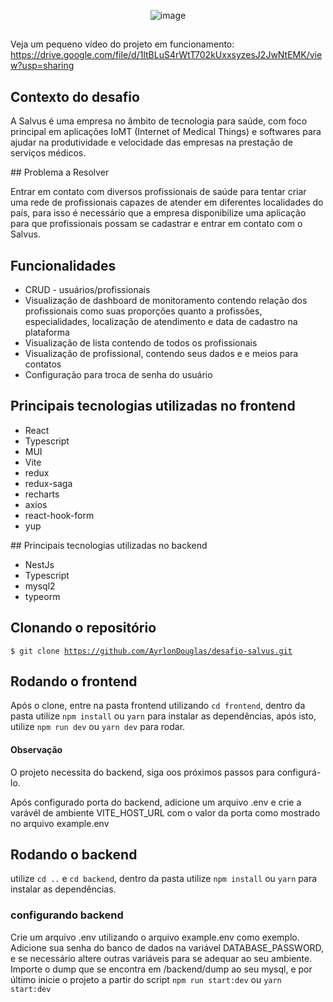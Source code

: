 <div align="center">

![image](https://user-images.githubusercontent.com/72106120/197430524-1f048ca3-da0e-4324-8319-4a10c72a9b97.png)

</div>

## 
Veja um pequeno vídeo do projeto em funcionamento: <br/>
https://drive.google.com/file/d/1ltBLuS4rWtT702kUxxsyzesJ2JwNtEMK/view?usp=sharing
##

## Contexto do desafio 
<p>
A Salvus é uma empresa no âmbito de tecnologia para saúde, com foco principal em
aplicações IoMT (Internet of Medical Things) e softwares para ajudar na produtividade e
velocidade das empresas na prestação de serviços médicos.
</p>
## Problema a Resolver
<p>
Entrar em contato com diversos profissionais de saúde para tentar criar uma rede de
profissionais capazes de atender em diferentes localidades do país, para isso é necessário
que a empresa disponibilize uma aplicação para que profissionais possam se cadastrar e
entrar em contato com o Salvus.
</p>

## Funcionalidades
<ul>
  <li>CRUD - usuários/profissionais</li>
  <li>Visualização de dashboard de monitoramento contendo 
  relação dos profissionais como suas proporções quanto a 
  profissões, especialidades, localização de atendimento e 
  data de cadastro na plataforma</li>
  <li>Visualização de lista contendo de todos os profissionais</li>
  <li>Visualização de profissional, contendo seus dados e e meios para contatos</li>
  <li>Configuração para troca de senha do usuário</li>
</ul>

## Principais tecnologias utilizadas no frontend
<ul>
    <li>React</li>
    <li>Typescript</li>
    <li>MUI</li>
    <li>Vite</li>
    <li>redux</li>
    <li>redux-saga</li>
    <li>recharts</li>
    <li>axios</li>
    <li>react-hook-form</li>
    <li>yup</li>
    
</ul>
## Principais tecnologias utilizadas no backend
<ul>
    <li>NestJs</li>
    <li>Typescript</li>
    <li>mysql2</li>
    <li>typeorm</li> 
</ul>

## Clonando o repositório
<code>$ git clone https://github.com/AyrlonDouglas/desafio-salvus.git</code>

## Rodando o frontend

<p>Após o clone, entre na pasta frontend utilizando <code>cd frontend</code>, dentro da pasta utilize <code>npm install</code> ou <code>yarn</code> para instalar as dependências, após isto, utilize <code>npm run dev</code> ou <code>yarn dev</code> para rodar.</p>

#### Observação
<p>O projeto necessita do backend, siga oos próximos passos para configurá-lo.</p>
<p>Após configurado porta do backend, adicione um arquivo .env e crie a varávél de ambiente VITE_HOST_URL com o valor da porta como mostrado no arquivo example.env</p>

## Rodando o backend

<p>utilize <code>cd ..</code> e <code>cd backend</code>, dentro da pasta utilize <code>npm install</code> ou <code>yarn</code> para instalar as dependências.</p>

### configurando backend

<p>Crie um arquivo .env utilizando o arquivo example.env como exemplo. Adicione sua senha do banco de dados na variável DATABASE_PASSWORD, e se necessário altere outras variáveis para se adequar ao seu ambiente. Importe o dump que se encontra em /backend/dump ao seu mysql, e por último inicie o projeto a partir do script <code>npm run start:dev</code> ou <code>yarn start:dev</code></p/>
